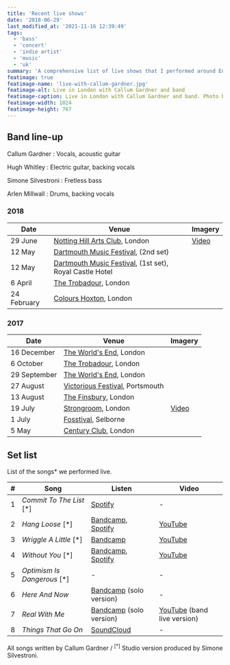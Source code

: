 ```yaml
---
title: 'Recent live shows'
date: '2018-06-29'
last_modified_at: '2021-11-16 12:39:49'
tags:
  - 'bass'
  - 'concert'
  - 'indie artist'
  - 'music'
  - 'uk'
summary: 'A comprehensive list of live shows that I performed around England as a bass player, between 2017 and 2018, with Callum Gardner and his band.'
featimage: true
featimage-name: 'live-with-callum-gardner.jpg'
featimage-alt: Live in London with Callum Gardner and band
featimage-caption: Live in London with Callum Gardner and band. Photo by Silvia Maggi
featimage-width: 1024
featimage-height: 767
---
```

## Band line-up

Callum Gardner
: Vocals, acoustic guitar

Hugh Whitley
: Electric guitar, backing vocals

Simone Silvestroni
: Fretless bass  

Arlen Millwall
: Drums, backing vocals

### 2018

| Date        | Venue                                                        | Imagery                               |
| ----------- | ------------------------------------------------------------ | ------------------------------------- |
| 29 June     | [Notting Hill Arts Club](https://nottinghillartsclub.com/), London | [Video](https://youtu.be/pXi5-hiRKuM) |
| 12 May      | [Dartmouth Music Festival](https://www.dartmusicfestival.co.uk/), (2nd set) |                                       |
| 12 May      | [Dartmouth Music Festival](https://www.dartmusicfestival.co.uk/), (1st set), Royal Castle Hotel |                                       |
| 6 April     | [The Trobadour](https://www.troubadourlondon.com/), London   |                                       |
| 24 February | [Colours Hoxton](https://colourshoxton.com/), London         |                                       |

### 2017

| Date         | Venue                                                        | Imagery                               |
| ------------ | ------------------------------------------------------------ | ------------------------------------- |
| 16 December  | [The World's End](https://www.theworldsend.co.uk/), London   |                                       |
| 6 October    | [The Trobadour](https://www.troubadourlondon.com/), London   |                                       |
| 29 September | [The World's End](https://www.theworldsend.co.uk/), London   |                                       |
| 27 August    | [Victorious Festival](https://www.victoriousfestival.co.uk/), Portsmouth |                                       |
| 13 August    | [The Finsbury](http://www.thefinsbury.co.uk/), London        |                                       |
| 19 July      | [Strongroom](https://www.strongroombar.com/), London         | [Video](https://youtu.be/VqOZbBRU-H8) |
| 1 July       | [Fosstival](http://www.fosstival.co.uk/), Selborne           |                                       |
| 5 May        | [Century Club](https://centuryclub.co.uk/), London           |                                       |

## Set list

List of the songs* we performed live.

| #    | Song                        | Listen                                                       | Video                                                       |
| ---- | --------------------------- | ------------------------------------------------------------ | ----------------------------------------------------------- |
| 1    | *Commit To The List* [*]    | [Spotify](https://open.spotify.com/track/4e2PTyfPfvw9WunM9nG0nT) | -                                                           |
| 2    | *Hang Loose* [*]            | [Bandcamp](https://callumgardner.bandcamp.com/track/hang-loose), [Spotify](https://open.spotify.com/track/4fjsetRyxT355DTvrmYNqm) | [YouTube](https://youtu.be/OeDQvTX9jiA)                     |
| 3    | *Wriggle A Little* [*]      | [Bandcamp](https://callumgardner.bandcamp.com/track/wriggle-a-little) | [YouTube](https://youtu.be/DFX53PxJk5c)                     |
| 4    | *Without You* [*]           | [Bandcamp](https://callumgardner.bandcamp.com/track/without-you), [Spotify](https://open.spotify.com/track/77TvW6kCTo3NlFlPsDWBMx) | [YouTube](https://youtu.be/YBhoeAqk2no)                     |
| 5    | *Optimism Is Dangerous* [*] | -                                                            | -                                                           |
| 6    | *Here And Now*              | [Bandcamp](https://callumgardner.bandcamp.com/track/here-now) (solo version) | -                                                           |
| 7    | *Real With Me*              | [Bandcamp](https://callumgardner.bandcamp.com/track/real-with-me) (solo version) | [YouTube](https://youtu.be/pXi5-hiRKuM) (band live version) |
| 8    | *Things That Go On*         | [SoundCloud](https://soundcloud.com/callum_gardner/things-that-go-on-callum-gardner?si=5048f2d1df6048d98c8679661d630b18) | -                                                           |

All songs written by Callum Gardner / <sup>[*]</sup> Studio version produced by Simone Silvestroni.